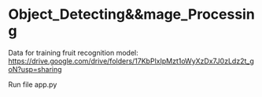 # Object_Detecting&&mage_Processing
 
Data for training fruit recognition model: https://drive.google.com/drive/folders/17KbPlxIpMzt1oWyXzDx7J0zLdz2t_goN?usp=sharing

Run file app.py
